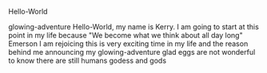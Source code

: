Hello-World

glowing-adventure
Hello-World, my name is Kerry. I am going to start at this point in my life because "We become what we think about all day long" Emerson
I am rejoicing this is very exciting time in my life and the reason behind me announcing my glowing-adventure
glad eggs are not 
wonderful to know there are still humans godess and gods
